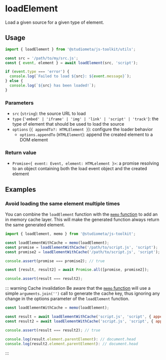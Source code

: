 # loadElement

Load a given source for a given type of element.

## Usage

```js
import { loadElement } from '@studiometa/js-toolkit/utils';

const src = '/path/to/my/src.js';
const { event, element } = await loadElement(src, 'script');

if (event.type === 'error') {
  console.log(`Failed to load ${src}: ${event.message}`);
} else {
  console.log(`${src} has been loaded!`);
}
```

### Parameters

- `src` (`string`): the source URL to load
- `type` (`'embed' | 'iframe' | 'img' | 'link' | 'script' | 'track'`): the type of element that should be used to load the source
- `options` (`{ appendTo?: HTMLElement }`): configure the loader behavior
  - `options.appendTo` (`HTMLElement`): append the created element to a DOM element

### Return value

- `Promise<{ event: Event, element: HTMLelement }>`: a promise resolving to an object containing both the load event object and the created element

## Examples

### Avoid loading the same element multiple times

You can combine the `loadElement` function with the [`memo` function](/utils/memo.html) to add an in memory cache layer. This will make the generated function always return the same generated element.

```js
import { loadElement, memo } from '@studiometa/js-toolkit';

const loadElementWithCache = memo(loadElement);
const promise = loadElementWithCache('/path/to/script.js', 'script');
const promise2 = loadElementWithCache('/path/to/script.js', 'script');

console.assert(promise === promise2); // true

const [result, result2] = await Promise.all([promise, promise2]);

console.assert(result === result2);
```

::: warning Cache invalidation
Be aware that the [`memo` function](/utils/memo.html) will use a simple `arguments.join('')` call to generate the cache key, thus ignoring any change in the options parameter of the `loadElement` function.

```js
const loadElementWithCache = memo(loadElement);

const result = await loadElementWithCache('script.js', 'script', { appendTo: document.head });
const result2 = await loadElementWithCache('script.js', 'script', { appendTo: document.body });

console.assert(result === result2); // true

console.log(result.element.parentElement): // document.head
console.log(result2.element.parentElement): // document.head
```
:::
